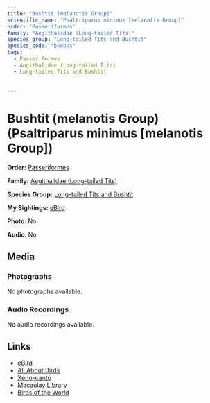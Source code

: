 ```yaml
---
title: "Bushtit (melanotis Group)"
scientific_name: "Psaltriparus minimus [melanotis Group]"
order: "Passeriformes"
family: "Aegithalidae (Long-tailed Tits)"
species_group: "Long-tailed Tits and Bushtit"
species_code: "bkebus"
tags: 
  - Passeriformes
  - Aegithalidae (Long-tailed Tits)
  - Long-tailed Tits and Bushtit
  
  
---
```


# Bushtit (melanotis Group) (Psaltriparus minimus [melanotis Group])

**Order:** [Passeriformes](/tags/passeriformes)

**Family:** [Aegithalidae (Long-tailed Tits)](/tags/aegithalidae-long-tailed-tits)

**Species Group:** [Long-tailed Tits and Bushtit](/tags/long-tailed-tits-and-bushtit)

**My Sightings:** [eBird](https://ebird.org/lifelist?r=world&time=life&spp=bkebus)

**Photo**: No 

**Audio**: No

## Media
### Photographs
No photographs available.

### Audio Recordings
No audio recordings available.

## Links
* [eBird](https://ebird.org/species/bkebus) 
* [All About Birds](https://www.allaboutbirds.org/guide/bkebus) 
* [Xeno-canto](https://www.xeno-canto.org/species/psaltriparus-minimus-[melanotis-group]) 
* [Macaulay Library](https://search.macaulaylibrary.org/catalog?taxonCode=bkebus&sort=rating_rank_desc)
* [Birds of the World](https://birdsoftheworld.org/bow/species/bkebus)
